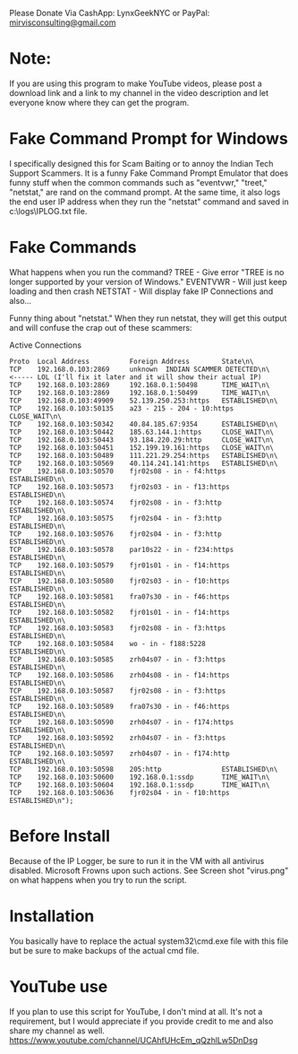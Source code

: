Please Donate Via CashApp: LynxGeekNYC or PayPal: mirvisconsulting@gmail.com

# Note: 
If you are using this program to make YouTube videos, please post a download link and a link to my channel in the video description and let everyone know where they can get the program.

# Fake Command Prompt for Windows
I specifically designed this for Scam Baiting or to annoy the Indian Tech Support Scammers. It is a funny Fake Command Prompt Emulator that does funny stuff when the common commands such as "eventvwr," "treet," "netstat," are rand on the command prompt. At the same time, it also logs the end user IP address when they run the "netstat" command and saved in c:\logs\IPLOG.txt file.

# Fake Commands
What happens when you run the command?
TREE - Give error "TREE is no longer supported by your version of Windows."
EVENTVWR - Will just keep loading and then crash
NETSTAT - Will display fake IP Connections and also...

Funny thing about "netstat." When they run netstat, they will get this output and will confuse the crap out of these scammers:

Active Connections

    Proto  Local Address          Foreign Address        State\n\
    TCP    192.168.0.103:2869     unknown  INDIAN SCAMMER DETECTED\n\     <----- LOL (I'll fix it later and it will show their actual IP)
    TCP    192.168.0.103:2869     192.168.0.1:50498      TIME_WAIT\n\
    TCP    192.168.0.103:2869     192.168.0.1:50499      TIME_WAIT\n\
    TCP    192.168.0.103:49909    52.139.250.253:https   ESTABLISHED\n\
    TCP    192.168.0.103:50135    a23 - 215 - 204 - 10:https   CLOSE_WAIT\n\
    TCP    192.168.0.103:50342    40.84.185.67:9354      ESTABLISHED\n\
    TCP    192.168.0.103:50442    185.63.144.1:https     CLOSE_WAIT\n\
    TCP    192.168.0.103:50443    93.184.220.29:http     CLOSE_WAIT\n\
    TCP    192.168.0.103:50451    152.199.19.161:https   CLOSE_WAIT\n\
    TCP    192.168.0.103:50489    111.221.29.254:https   ESTABLISHED\n\
    TCP    192.168.0.103:50569    40.114.241.141:https   ESTABLISHED\n\
    TCP    192.168.0.103:50570    fjr02s08 - in - f4:https   ESTABLISHED\n\
    TCP    192.168.0.103:50573    fjr02s03 - in - f13:https  ESTABLISHED\n\
    TCP    192.168.0.103:50574    fjr02s08 - in - f3:http    ESTABLISHED\n\
    TCP    192.168.0.103:50575    fjr02s04 - in - f3:http    ESTABLISHED\n\
    TCP    192.168.0.103:50576    fjr02s04 - in - f3:http    ESTABLISHED\n\
    TCP    192.168.0.103:50578    par10s22 - in - f234:https  ESTABLISHED\n\
    TCP    192.168.0.103:50579    fjr01s01 - in - f14:https  ESTABLISHED\n\
    TCP    192.168.0.103:50580    fjr02s03 - in - f10:https  ESTABLISHED\n\
    TCP    192.168.0.103:50581    fra07s30 - in - f46:https  ESTABLISHED\n\
    TCP    192.168.0.103:50582    fjr01s01 - in - f14:https  ESTABLISHED\n\
    TCP    192.168.0.103:50583    fjr02s08 - in - f3:https   ESTABLISHED\n\
    TCP    192.168.0.103:50584    wo - in - f188:5228        ESTABLISHED\n\
    TCP    192.168.0.103:50585    zrh04s07 - in - f3:https   ESTABLISHED\n\
    TCP    192.168.0.103:50586    zrh04s08 - in - f14:https  ESTABLISHED\n\
    TCP    192.168.0.103:50587    fjr02s08 - in - f3:https   ESTABLISHED\n\
    TCP    192.168.0.103:50589    fra07s30 - in - f46:https  ESTABLISHED\n\
    TCP    192.168.0.103:50590    zrh04s07 - in - f174:https  ESTABLISHED\n\
    TCP    192.168.0.103:50592    zrh04s07 - in - f3:https   ESTABLISHED\n\
    TCP    192.168.0.103:50597    zrh04s07 - in - f174:http  ESTABLISHED\n\
    TCP    192.168.0.103:50598    205:http               ESTABLISHED\n\
    TCP    192.168.0.103:50600    192.168.0.1:ssdp       TIME_WAIT\n\
    TCP    192.168.0.103:50604    192.168.0.1:ssdp       TIME_WAIT\n\
    TCP    192.168.0.103:50636    fjr02s04 - in - f10:https  ESTABLISHED\n");

# Before Install
Because of the IP Logger, be sure to run it in the VM with all antivirus disabled. Microsoft Frowns upon such actions. See Screen shot "virus.png" on what happens when you try to run the script.

# Installation
You basically have to replace the actual system32\cmd.exe file with this file but be sure to make backups of the actual cmd file.

# YouTube use
If you plan to use this script for YouTube, I don't mind at all. It's not a requirement, but I would appreciate if you provide credit to me and also share my channel as well.
https://www.youtube.com/channel/UCAhfUHcEm_qQzhlLw5DnDsg
